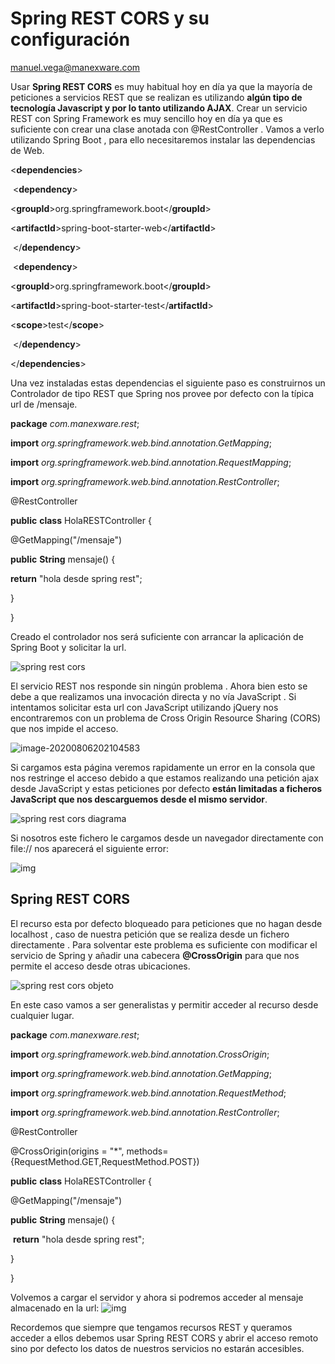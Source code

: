 # Spring REST CORS y su configuración

manuel.vega@manexware.com

Usar **Spring REST CORS** es muy habitual hoy en día ya que la mayoría de peticiones a servicios REST que se realizan es utilizando **algún tipo de tecnología Javascript y por lo tanto utilizando AJAX**. Crear un servicio REST con Spring Framework es muy sencillo hoy en día ya que es suficiente con crear una clase anotada con @RestController . Vamos a verlo utilizando Spring Boot , para ello necesitaremos instalar las dependencias de Web.

<**dependencies**>

​    <**dependency**>

​      <**groupId**>org.springframework.boot</**groupId**>

​      <**artifactId**>spring-boot-starter-web</**artifactId**>

​    </**dependency**>

​    <**dependency**>

​      <**groupId**>org.springframework.boot</**groupId**>

​      <**artifactId**>spring-boot-starter-test</**artifactId**>

​      <**scope**>test</**scope**>

​    </**dependency**>

  </**dependencies**>

Una vez instaladas estas dependencias el siguiente paso es construirnos un Controlador de tipo REST que Spring nos provee por defecto con la típica url de /mensaje.



**package** *com.manexware.rest*;

**import** *org.springframework.web.bind.annotation.GetMapping*;

**import** *org.springframework.web.bind.annotation.RequestMapping*;

**import** *org.springframework.web.bind.annotation.RestController*;

@RestController

**public** **class** HolaRESTController {

 @GetMapping("/mensaje")

 **public** **String** mensaje() {

  **return** "hola desde spring rest";

 }

}

Creado el controlador nos será suficiente con arrancar la aplicación de Spring Boot y solicitar la url.

![spring rest cors](https://www.arquitecturajava.com/wp-content/uploads/springboot-300x151.png)

El servicio REST nos responde sin ningún problema . Ahora bien esto se debe a que realizamos una invocación directa y no vía JavaScript . Si intentamos solicitar esta url con JavaScript utilizando jQuery nos encontraremos con un problema de Cross Origin Resource Sharing (CORS) que nos impide el acceso.

![image-20200806202104583](C:\Users\manue\AppData\Roaming\Typora\typora-user-images\image-20200806202104583.png)

Si cargamos esta página veremos rapidamente un error en la consola que nos restringe el acceso debido a que estamos realizando una petición ajax desde JavaScript y estas peticiones por defecto **están limitadas a ficheros JavaScript que nos descarguemos desde el mismo servidor**.

![spring rest cors diagrama](https://www.arquitecturajava.com/wp-content/uploads/springrestcors.jpg)

Si nosotros este fichero le cargamos desde un navegador directamente con file:// nos aparecerá el siguiente error:

![img](https://www.arquitecturajava.com/wp-content/uploads/cors-1-1024x344.png)

## Spring REST CORS

El recurso esta por defecto bloqueado para peticiones que no hagan desde localhost , caso de nuestra petición que se realiza desde un fichero directamente . Para solventar este problema es suficiente con modificar el servicio de Spring y añadir una cabecera **@CrossOrigin** para que nos permite el acceso desde otras ubicaciones.

![spring rest cors objeto](https://www.arquitecturajava.com/wp-content/uploads/Lienzo-2.jpg)

En este caso vamos a ser generalistas y permitir acceder al recurso desde cualquier lugar.



**package** *com.manexware.rest*;

**import** *org.springframework.web.bind.annotation.CrossOrigin*;

**import** *org.springframework.web.bind.annotation.GetMapping*;

**import** *org.springframework.web.bind.annotation.RequestMethod*;

**import** *org.springframework.web.bind.annotation.RestController*;

@RestController

@CrossOrigin(origins = "*", methods= {RequestMethod.GET,RequestMethod.POST})

**public** **class** HolaRESTController {

  @GetMapping("/mensaje")

  **public** **String** mensaje() {

​    **return** "hola desde spring rest";

  }

}

Volvemos a cargar el servidor y ahora si podremos acceder al mensaje almacenado en la url:
![img](https://www.arquitecturajava.com/wp-content/uploads/corsactivo-300x66.png)

Recordemos que siempre que tengamos recursos REST y queramos acceder a ellos debemos usar Spring REST CORS y abrir el acceso remoto sino por defecto los datos de nuestros servicios no estarán accesibles.

